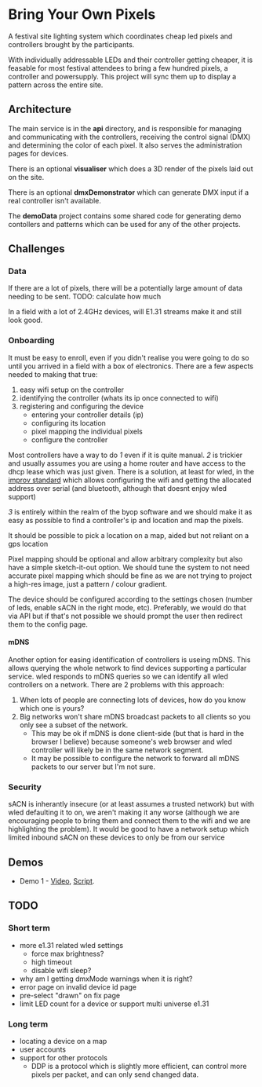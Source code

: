 # Bring Your Own Pixels

A festival site lighting system which coordinates cheap led pixels and controllers brought by the participants.

With individually addressable LEDs and their controller getting cheaper, it is feasable for most festival attendees to bring a few hundred pixels, a controller and powersupply. This project will sync them up to display a pattern across the entire site.

## Architecture

The main service is in the **api** directory, and is responsible for managing and communicating with the controllers, receiving the control signal (DMX) and determining the color of each pixel. It also serves the administration pages for devices.

There is an optional **visualiser** which does a 3D render of the pixels laid out on the site.

There is an optional **dmxDemonstrator** which can generate DMX input if a real controller isn't available.

The **demoData** project contains some shared code for generating demo contollers and patterns which can be used for any of the other projects.

## Challenges

### Data

If there are a lot of pixels, there will be a potentially large amount of data needing to be sent. TODO: calculate how much

In a field with a lot of 2.4GHz devices, will E1.31 streams make it and still look good.

### Onboarding

It must be easy to enroll, even if you didn't realise you were going to do so until you arrived in a field with a box of electronics. There are a few aspects needed to making that true:

1. easy wifi setup on the controller
1. identifying the controller (whats its ip once connected to wifi)
1. registering and configuring the device
   * entering your controller details (ip)
   * configuring its location
   * pixel mapping the individual pixels
   * configure the controller

Most controllers have a way to do *1* even if it is quite manual. *2* is trickier and usually assumes you are using a home router and have access to the dhcp lease which was just given. There is a solution, at least for wled, in the [improv standard](https://www.improv-wifi.com) which allows configuring the wifi and getting the allocated address over serial (and bluetooth, although that doesnt enjoy wled support)

*3* is entirely within the realm of the byop software and we should make it as easy as possible to find a controller's ip and location and map the pixels.

It should be possible to pick a location on a map, aided but not reliant on a gps location

Pixel mapping should be optional and allow arbitrary complexity but also have a simple sketch-it-out option. We should tune the system to not need accurate pixel mapping which should be fine as we are not trying to project a high-res image, just a pattern / colour gradient.

The device should be configured according to the settings chosen (number of leds, enable sACN in the right mode, etc). Preferably, we would do that via API but if that's not possible we should prompt the user then redirect them to the config page.

#### mDNS

Another option for easing identification of controllers is useing mDNS. This allows querying the whole network to find devices supporting a particular service. wled responds to mDNS queries so we can identify all wled controllers on a network. There are 2 problems with this approach:

1. When lots of people are connecting lots of devices, how do you know which one is yours?
2. Big networks won't share mDNS broadcast packets to all clients so you only see a subset of the network.
    * This may be ok if mDNS is done client-side (but that is hard in the browser I believe) because someone's web browser and wled controller will likely be in the same network segment.
    * It may be possible to configure the network to forward all mDNS packets to our server but I'm not sure.

### Security

sACN is inherantly insecure (or at least assumes a trusted network) but with wled defaulting it to on, we aren't making it any worse (although we are encouraging people to bring them and connect them to the wifi and we are highlighting the problem). It would be good to have a network setup which limited inbound sACN on these devices to only be from our service

## Demos

* Demo 1 - [Video](https://makertube.net/w/nopRMve11MFwWB7X9ghCSL), [Script](DEMO.md#demo-1).

## TODO

### Short term

* more e1.31 related wled settings
  * force max brightness?
  * high timeout
  * disable wifi sleep?
* why am I getting dmxMode warnings when it is right?
* error page on invalid device id page
* pre-select "drawn" on fix page
* limit LED count for a device or support multi universe e1.31

### Long term

* locating a device on a map
* user accounts
* support for other protocols
  * DDP is a protocol which is slightly more efficient, can control more pixels per packet, and can only send changed data.
